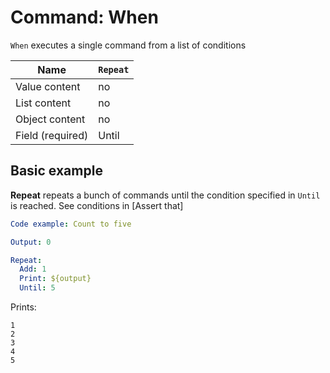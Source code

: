 # Command: When

`When` executes a single command from a list of conditions

| Name             | `Repeat` |
|------------------|----------|
| Value content    | no       |
| List content     | no       |
| Object content   | no       |
| Field (required) | Until    |

## Basic example

**Repeat** repeats a bunch of commands until the condition specified in `Until` is reached. See conditions in [Assert that]

```yaml
Code example: Count to five

Output: 0

Repeat:
  Add: 1
  Print: ${output}
  Until: 5
```

Prints:

    1
    2
    3
    4
    5

